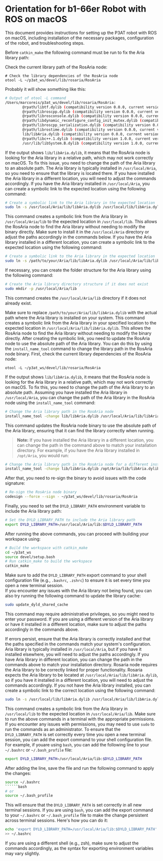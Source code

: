 # Orientation for b1-66er Robot with ROS on macOS
This document provides instructions for setting up the P3AT robot with ROS on macOS, including
installation of the necessary packages, configuration of the robot, and troubleshooting steps.

Before ```catkin_make``` the following command must be run to fix the Aria library path:

Check the current library path of the RosAria node:
```shell
# Check the library dependencies of the RosAria node
otool -L ~/p3at_ws/devel/lib/rosaria/RosAria
```
Probably it will show something like this:
```bash
# Output of otool -L command
/Users/marcoreis/p3at_ws/devel/lib/rosaria/RosAria:
        @rpath/libtf.dylib (compatibility version 0.0.0, current version 0.0.0)
        @rpath/libroscpp.dylib (compatibility version 0.0.0, current version 0.0.0)
        @rpath/librosconsole.dylib (compatibility version 0.0.0, current version 0.0.0)
        @rpath/libdynamic_reconfigure_config_init_mutex.dylib (compatibility version 0.0.0, current version 0.0.0)
        @rpath/libroscpp_serialization.dylib (compatibility version 0.0.0, current version 0.0.0)
        @rpath/librostime.dylib (compatibility version 0.0.0, current version 0.0.0)
        lib/libAria.dylib (compatibility version 0.0.0, current version 0.0.0)
        @rpath/libc++.1.dylib (compatibility version 1.0.0, current version 1.0.0)
        /usr/lib/libSystem.B.dylib (compatibility version 1.0.0, current version 1351.0.0)
```
If the output shows `lib/libAria.dylib`, it means that the RosAria node is looking for the Aria library in a relative path, which may not work correctly on macOS.
To fix this issue, you need to change the path of the Aria library to an absolute path. The Aria library is typically installed in `/usr/local/Aria`, so you need to ensure that the library is located there. If you have installed the Aria library in a different location, you will need to adjust the commands accordingly.
If you have the Aria library installed in `/usr/local/Aria`, you can create a symbolic link to the expected location using the following command:
```bash
# Create a symbolic link to the Aria library in the expected location
sudo ln -s /usr/local/Aria/lib/libAria.dylib /usr/local/lib/libAria.dylib
```
This command creates a symbolic link from the Aria library in `/usr/local/Aria/lib` to the expected location in `/usr/local/lib`. This allows the RosAria node to find the Aria library without needing to modify the binary directly.
Make sure to install it in the `/usr/local/Aria` directory or adjust the paths accordingly in the commands below.
If you have the Aria library installed in a different location, you can create a symbolic link
to the expected location using the following command:
```bash
# Create a symbolic link to the Aria library in the expected location
sudo ln -s /path/to/your/Aria/lib/libAria.dylib /usr/local/Aria/lib/libAria.dylib
```
If necessary, you can create the folder structure for the Aria library using the following command:
```bash
# Create the Aria library directory structure if it does not exist
sudo mkdir -p /usr/local/Aria/lib
```
This command creates the `/usr/local/Aria/lib` directory if it does not already exist. 

Make sure to replace `/path/to/your/Aria/lib/libAria.dylib` with the actual path where the Aria library is installed on your system. This command creates a symbolic link from the Aria library in your specified location to the expected location in `/usr/local/Aria/lib/libAria.dylib`. 
This allows the RosAria node to find the Aria library without needing to modify the binary directly.
After creating the symbolic link, you need to update the RosAria node to use the absolute path of the Aria library. 
You can do this by using the `install_name_tool` command to change the library path in the RosAria node
binary.
First, check the current library dependencies of the RosAria node:
```bash# Check the library dependencies of the RosAria node
otool -L ~/p3at_ws/devel/lib/rosaria/RosAria
```
If the output shows `lib/libAria.dylib`, it means that the RosAria node is looking for the Aria library in a relative path, which may not work correctly on macOS. 
To fix this, you need to change the path of the Aria library to an absolute path. 
Assuming you have installed the Aria library in `/usr/local/Aria`, you can change the path of the Aria library in the RosAria node using the `install_name_tool` command:
```bash
# Change the Aria library path in the RosAria node
install_name_tool -change lib/libAria.dylib /usr/local/Aria/lib/libAria.dylib ~/p3at_ws/devel/lib/rosaria/RosAria
```
This command updates the RosAria node binary to use the absolute path of the Aria library, ensuring that it can find the library correctly when running.

> **Note:** If you have installed the Aria library in a different location, you can change the path in the command above to match your installation directory. 
For example, if you have the Aria library installed in `/opt/Aria`, you would run:          
```bash
# Change the Aria library path in the RosAria node for a different installation directory
install_name_tool -change lib/libAria.dylib /opt/Aria/lib/libAria.dylib ~/p3at_ws/devel/lib/rosaria/RosAria
```

After that, you need to re-sign the binary to avoid issues with the code signature: 
```bash
# Re-sign the RosAria node binary
codesign --force --sign - ~/p3at_ws/devel/lib/rosaria/RosAria
```
Finally, you need to set the `DYLD_LIBRARY_PATH` environment variable to include the Aria library path:
```bash
# Set the DYLD_LIBRARY_PATH to include the Aria library path
export DYLD_LIBRARY_PATH=/usr/local/Aria/lib:$DYLD_LIBRARY_PATH 
```

After running the above commands, you can proceed with building your workspace using:
```bash
# Build the workspace with catkin_make
cd ~/p3at_ws
source devel/setup.bash
# Run catkin_make to build the workspace    
catkin_make
``` 
Make sure to add the `DYLD_LIBRARY_PATH` export command to your shell configuration file (e.g., `.bashrc`, `.zshrc`) to ensure it is set every time you open a new terminal session.    
If you encounter any issues with the Aria library not being found, you can also try running the following command to update the library cache:
```bash
sudo update_dyld_shared_cache
```
This command may require administrative privileges, so you might need to enter your password.
If you are using a different version of the Aria library or have it installed in a different location, make sure to adjust the paths accordingly in the commands above.

If errors persist, ensure that the Aria library is correctly installed and that the paths specified in the commands match your system's configuration.
Aria library is typically installed in `/usr/local/Aria`, but if you have it installed elsewhere, you will need to adjust the paths accordingly.
If you have Aria library in different location, you can change the path in the commands above to match your installation directory. Rosaria node requires the Aria library to be correctly linked for proper functionality. 
Rosaria expects the Aria library to be located at `/usr/local/Aria/lib/libAria.dylib`, so if you have it installed in a different location, you will need to adjust the commands accordingly. If you not have the Aria library installed, you can create a symbolic link to the correct location using the following command:
```bash
sudo ln -s /usr/local/lib/libAria.dylib /usr/local/Aria/lib/libAria.dylib
```
This command creates a symbolic link from the Aria library in `/usr/local/lib` to the expected location in `/usr/local/Aria/lib`.
Make sure to run the above commands in a terminal with the appropriate permissions. If you encounter any issues with permissions, you may need to use `sudo` to run the commands as an administrator.
To ensure that the `DYLD_LIBRARY_PATH` is set correctly every time you open a new terminal session, you can add the export command to your shell configuration file. For example, if youare using `bash`, you can add the following line to your `~/.bashrc` or `~/.bash_profile` file:
```bash
export DYLD_LIBRARY_PATH=/usr/local/Aria/lib:$DYLD_LIBRARY_PATH
```
After adding the line, save the file and run the following command to apply the changes:
```bash
source ~/.bashrc
``````bash
# or
source ~/.bash_profile
```
This will ensure that the `DYLD_LIBRARY_PATH` is set correctly in all new terminal sessions.
If you are using `bash`, you can add the export command to your `~/.bashrc` or `~/.bash_profile` file to make the change persistent across terminal sessions. Here's how you can do it:
```bash
echo 'export DYLD_LIBRARY_PATH=/usr/local/Aria/lib:$DYLD_LIBRARY_PATH'
>> ~/.bashrc
```

If you are using a different shell (e.g., zsh), make sure to adjust the commands accordingly, as the syntax for exporting environment variables may vary slightly.

